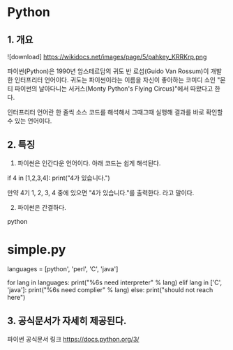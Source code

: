 
# Python


## 1. 개요

![download] https://wikidocs.net/images/page/5/pahkey_KRRKrp.png


파이썬(Python)은 1990년 암스테르담의 귀도 반 로섬(Guido Van Rossum)이 개발한 인터프리터 언어이다. 귀도는 파이썬이라는 이름을 자신이 좋아하는 코미디 쇼인 "몬티 파이썬의 날아다니는 서커스(Monty Python's Flying Circus)"에서 따왔다고 한다.

인터프리터 언어란 한 줄씩 소스 코드를 해석해서 그때그때 실행해 결과를 바로 확인할 수 있는 언어이다.



## 2. 특징

1. 파이썬은 인간다운 언어이다. 아래 코드는 쉽게 해석된다.

if 4 in [1,2,3,4]: print("4가 있습니다.")

만약 4기 1, 2, 3, 4 중에 있으면 "4가 있습니다."를 출력한다. 라고 말이다.

2. 파이썬은 간결하다.

python
# simple.py
languages = [python', 'perl', 'C', 'java']

for lang in languages:
print("%6s need interpreter" % lang)
elif lang in ['C', 'java']:
print("%6s need complier" % lang)
else:
print("should not reach here")



## 3. 공식문서가 자세히 제공된다.

파이썬 공식문서 링크 https://docs.python.org/3/